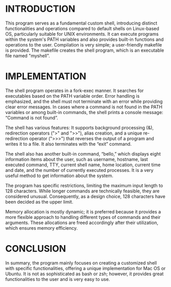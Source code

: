 # INTRODUCTION
This program serves as a fundamental custom shell, introducing distinct functionalities and operations compared to default shells on Linux-based OS, particularly suitable for UNIX environments. It can execute programs within the system's PATH variables and also provides built-in functions and operations to the user. Compilation is very simple; a user-friendly makefile is provided. The makefile creates the shell program, which is an executable file named "myshell".

# IMPLEMENTATION

The shell program operates in a fork-exec manner. It searches for executables based on the PATH variable order. Error handling is emphasized, and the shell must not terminate with an error while providing clear error messages. In cases where a command is not found in the PATH variables or among built-in commands, the shell prints a console message: “Command is not found”.

The shell has various features: It supports background processing (&), redirection operators (">" and ">>"), alias creation, and a unique re-redirection operator (">>>") that reverses the output of a program and writes it to a file. It also terminates with the “exit” command. 

The shell also has another built-in command, “bello,” which displays eight information items about the user, such as username, hostname, last executed command, TTY, current shell name, home location, current time and date, and the number of currently executed processes. It is a very useful method to get information about the system.

The program has specific restrictions, limiting the maximum input length to 128 characters.  While longer commands are technically feasible, they are considered unusual. Consequently, as a design choice, 128 characters have been decided as the upper limit. 

Memory allocation is mostly dynamic; it is preferred because it provides a more flexible approach to handling different types of commands and their arguments. These allocations are freed accordingly after their utilization, which ensures memory efficiency.

# CONCLUSION
In summary, the program mainly focuses on creating a customized shell with specific functionalities, offering a unique implementation for Mac OS or Ubuntu. It is not as sophisticated as bash or zsh; however, it provides great functionalities to the user and is very easy to use. 


